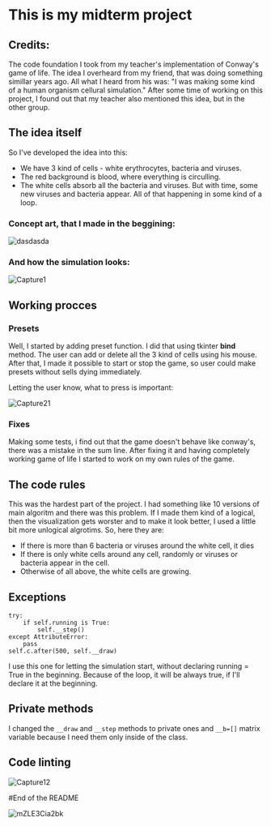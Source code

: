 # This is my midterm project

## Credits:
The code foundation I took from my teacher's implementation of Conway's game of life.
The idea I overheard from my friend, that was doing something simillar years ago. All what I heard from his was: "I was making some kind of a human organism cellural simulation." After some time of working on this project, I found out that my teacher also mentioned this idea, but in the other group.

## The idea itself
So I've developed the idea into this:
- We have 3 kind of cells - white erythrocytes, bacteria and viruses. 
- The red background is blood, where everything is circulling.
- The white cells absorb all the bacteria and viruses. But with time, some new viruses and bacteria appear. All of that happening in some kind of a loop.
</a>

### Сoncept art, that I made in the beggining:

![dasdasda](https://user-images.githubusercontent.com/96371464/161592696-4a0e277d-57cc-4d35-bb5d-27cb671bf801.png)

### And how the simulation looks:

![Capture1](https://user-images.githubusercontent.com/96371464/161593121-399a5003-2477-4990-867b-6c84641ebd0e.PNG)

## Working procces
### Presets
Well, I started by adding preset function. I did that using tkinter **bind** method.
The user can add or delete all the 3 kind of cells using his mouse.
After that, I made it possible to start or stop the game, so user could make presets without sells dying immediately.

Letting the user know, what to press is important:

![Capture21](https://user-images.githubusercontent.com/96371464/161592851-9779baa6-3e75-426b-910e-78997074f3a3.PNG)

### Fixes
Making some tests, i find out that the game doesn't behave like conway's, there was a mistake in the sum line. After fixing it and having completely working game of life I started to work on my own rules of the game.

## The code rules
This was the hardest part of the project. I had something like 10 versions of main algoritm and there was this problem. If I made them kind of a logical, then the visualization gets worster and to make it look better, I used a little bit more unlogical algrotims. So, here they are:
- If there is more than 6 bacteria or viruses around the white cell, it dies
- If there is only white cells around any cell, randomly or viruses or bacteria appear in the cell.
- Otherwise of all above, the white cells are growing.
</a>

## Exceptions
```       
try:
    if self.running is True:
        self.__step()
except AttributeError:
    pass
self.c.after(500, self.__draw)
```
I use this one for letting the simulation start, without declaring running = True in the beginning. Because of the loop, it will be always true, if I'll declare it at the beginning.

## Private methods
I changed the `__draw` and `__step` methods to private ones and `__b=[]` matrix variable because I need them only inside of the class.

## Code linting

![Capture12](https://user-images.githubusercontent.com/96371464/161601709-86394b46-cb92-41d8-b57e-3e08411b91f2.PNG)

#End of the README

![mZLE3Cia2bk](https://user-images.githubusercontent.com/96371464/161602585-2238abb3-b559-4d90-9233-6734ee336b9b.png)

